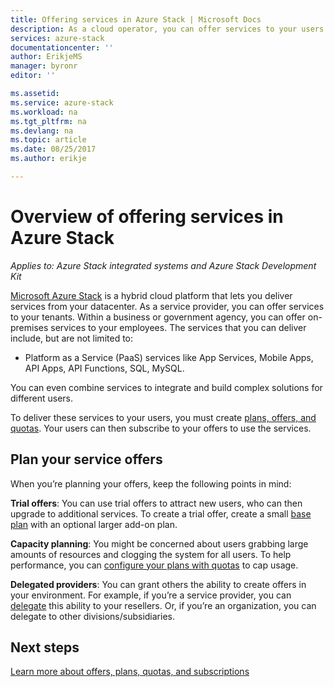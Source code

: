 ```yaml
---
title: Offering services in Azure Stack | Microsoft Docs
description: As a cloud operator, you can offer services to your users.
services: azure-stack
documentationcenter: ''
author: ErikjeMS
manager: byronr
editor: ''

ms.assetid: 
ms.service: azure-stack
ms.workload: na
ms.tgt_pltfrm: na
ms.devlang: na
ms.topic: article
ms.date: 08/25/2017
ms.author: erikje

---
```

# Overview of offering services in Azure Stack

*Applies to: Azure Stack integrated systems and Azure Stack Development Kit*

[Microsoft Azure Stack](azure-stack-poc.md) is a hybrid cloud platform that lets you deliver services from your datacenter. As a service provider, you can offer services to your tenants. Within a business or government agency, you can offer on-premises services to your employees. The services that you can deliver include, but are not limited to:

- Platform as a Service (PaaS) services like App Services, Mobile Apps, API Apps, API Functions, SQL, MySQL.

You can even combine services to integrate and build complex solutions for different users.

To deliver these services to your users, you must create [plans, offers, and quotas](azure-stack-plan-offer-quota-overview.md). Your users can then subscribe to your offers to use the services.

## Plan your service offers

When you’re planning your offers, keep the following points in mind:

**Trial offers**: You can use trial offers to attract new users, who can then upgrade to additional services. To create a trial offer, create a small [base plan](azure-stack-plan-offer-quota-overview.md#base-plan) with an optional larger add-on plan.

**Capacity planning**: You might be concerned about users grabbing large amounts of resources and clogging the system for all users. To help performance, you can [configure your plans with quotas](azure-stack-plan-offer-quota-overview.md#plans) to cap usage.

**Delegated providers**: You can grant others the ability to create offers in your environment. For example, if you’re a service provider, you can [delegate](azure-stack-delegated-provider.md) this ability to your resellers. Or, if you’re an organization, you can delegate to other divisions/subsidiaries.

## Next steps
[Learn more about offers, plans, quotas, and subscriptions](azure-stack-plan-offer-quota-overview.md)

